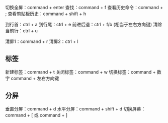 切换全屏：command + enter
查找：command + f
查看历史命令：command + ;
查看剪贴板历史：command + shift + h

到行首：ctrl + a
到行尾：ctrl + e
前进后退：ctrl + f/b (相当于左右方向键)
清除当前行：ctrl + u

清屏1：command + r
清屏2：ctrl + l

## 标签
新建标签：command + t
关闭标签：command + w
切换标签：command + 数字 command + 左右方向键

## 分屏
垂直分屏：command + d
水平分屏：command + shift + d
切换屏幕：command + [ 或 command + ]
